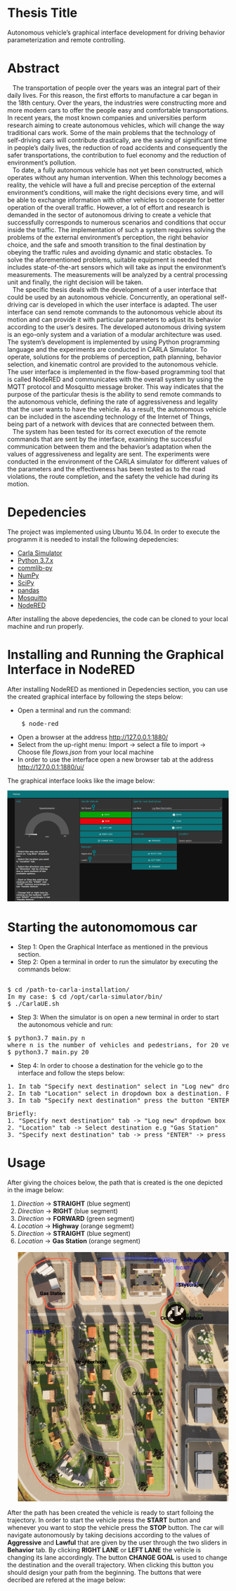 # Thesis Title
Autonomous vehicle’s graphical interface development for driving
behavior parameterization and remote controlling.

# Abstract
&nbsp;&nbsp;&nbsp;The transportation of people over the years was an integral part of their daily lives.
For this reason, the first efforts to manufacture a car began in the 18th century. Over the
years, the industries were constructing more and more modern cars to offer the people
easy and comfortable transportations. In recent years, the most known companies and
universities perform research aiming to create autonomous vehicles, which will change the
way traditional cars work. Some of the main problems that the technology of self-driving
cars will contribute drastically, are the saving of significant time in people’s daily lives, the
reduction of road accidents and consequently the safer transportations, the contribution
to fuel economy and the reduction of environment’s pollution.<br/>
&nbsp;&nbsp;&nbsp;To date, a fully autonomous vehicle has not yet been constructed, which operates
without any human intervention. When this technology becomes a reality, the vehicle
will have a full and precise perception of the external environment’s conditions, will
make the right decisions every time, and will be able to exchange information with
other vehicles to cooperate for better operation of the overall traffic. However, a lot
of effort and research is demanded in the sector of autonomous driving to create a vehicle
that successfully corresponds to numerous scenarios and conditions that occur inside
the traffic. The implementation of such a system requires solving the problems of the
external environment’s perception, the right behavior choice, and the safe and smooth
transition to the final destination by obeying the traffic rules and avoiding dynamic and
static obstacles. To solve the aforementioned problems, suitable equipment is needed that
includes state-of-the-art sensors which will take as input the environment’s measurements.
The measurements will be analyzed by a central processing unit and finally, the right
decision will be taken.<br/>
&nbsp;&nbsp;&nbsp;The specific thesis deals with the development of a user interface that could be used
by an autonomous vehicle. Concurrently, an operational self-driving car is developed in
which the user interface is adapted. The user interface can send remote commands to
the autonomous vehicle about its motion and can provide it with particular parameters
to adjust its behavior according to the user’s desires. The developed autonomous driving
system is an ego-only system and a variation of a modular architecture was used. The
system’s development is implemented by using Python programming language and the
experiments are conducted in CARLA Simulator. To operate, solutions for the problems
of perception, path planning, behavior selection, and kinematic control are provided to the
autonomous vehicle. The user interface is implemented in the flow-based programming
tool that is called NodeRED and communicates with the overall system by using the
MQTT protocol and Mosquitto message broker. This way indicates that the purpose of
the particular thesis is the ability to send remote commands to the autonomous vehicle,
defining the rate of aggressiveness and legality that the user wants to have the vehicle.
As a result, the autonomous vehicle can be included in the ascending technology of the
Internet of Things, being part of a network with devices that are connected between
them.<br/>
&nbsp;&nbsp;&nbsp;The system has been tested for its correct execution of the remote commands that
are sent by the interface, examining the successful communication between them and
the behavior’s adaptation when the values of aggressiveness and legality are sent. The
experiments were conducted in the environment of the CARLA simulator for different
values of the parameters and the effectiveness has been tested as to the road violations,
the route completion, and the safety the vehicle had during its motion.

# Depedencies
The project was implemented using Ubuntu 16.04. In order to execute the programm it is needed to install the following depedencies: </br>
* [Carla Simulator](https://carla.org/)
* [Python 3.7.x](https://www.python.org/downloads/release/python-370/)
* [commlib-py](https://github.com/robotics-4-all/commlib-py)
* [NumPy](https://numpy.org/)
* [SciPy](https://www.scipy.org/)
* [pandas](https://pandas.pydata.org/)
* [Mosquitto](https://mosquitto.org/download/)
* [NodeRED](https://nodered.org/docs/getting-started/local)
<p> After installing the above depedencies, the code can be cloned to your local machine and run properly. </p>

# Installing and Running the Graphical Interface in NodeRED

After installing NodeRED as mentioned in Depedencies section, you can use the created graphical interface by following the steps below:
* Open a terminal and run the command:
  <pre> $ node-red </pre>
* Open a browser at the address http://127.0.0.1:1880/ 
* Select from the up-right menu: Import -> select a file to import -> Choose file *flows.json* from your local machine 
* In order to use the interface open a new browser tab at the address http://127.0.0.1:1880/ui/ 

<p>The graphical interface looks like the image below:</p>

![alt text](https://github.com/stefanosPap/autonomous-vehicle/blob/master/images/interface.png)

# Starting the autonomomous car
* Step 1: Open the Graphical Interface as mentioned in the previous section.
* Step 2: Open a terminal in order to run the simulator by executing the commands below:
<pre> 
$ cd /path-to-carla-installation/ 
In my case: $ cd /opt/carla-simulator/bin/ 
$ ./CarlaUE.sh
</pre> 
* Step 3: When the simulator is on open a new terminal in order to start the autonomous vehicle and run:
<pre>
$ python3.7 main.py n
where n is the number of vehicles and pedestrians, for 20 vehicles and 20 pedestrians run:
$ python3.7 main.py 20
</pre>
* Step 4: In order to choose a destination for the vehicle go to the interface and follow the steps below:
<pre>
1. In tab "Specify next destination" select in "Log new" dropdown box the option "Location".
2. In tab "Location" select in dropdown box a destination. For navigating to the "Gas Station" select the option "Gas Station".
3. In tab "Specify next destination" press the button "ENTER" to log the destination and then press the button "DONE" to complete the procedure and create the optimal path to the destination.
</pre>
<pre>
Briefly:
1. "Specify next destination" tab -> "Log new" dropdown box -> Select "Location"
2. "Location" tab -> Select destination e.g "Gas Station"
3. "Specify next destination" tab -> press "ENTER" -> press "DONE"
</pre>

# Usage
After giving the choices below, the path that is created is the one depicted in the image below:
1. *Direction* -> **STRAIGHT** (blue segment)
2. *Direction* -> **RIGHT** (blue segment)
3. *Direction* -> **FORWARD** (green segment)
4. *Location* -> **Highway** (orange segmemt)
5. *Direction* -> **STRAIGHT** (blue segment)
6. *Location* -> **Gas Station** (orange segment)
\
\
![alt text](https://github.com/stefanosPap/autonomous-vehicle/blob/master/images/trajectory.png)

After the path has been created the vehicle is ready to start folloing the trajectory. In order to start the vehicle press the **START** button and whenever you want  to stop the vehicle press the **STOP** button. The car will navigate autonomously by taking decisions according to the values of **Aggressive** and **Lawful** that are given by the user through the two sliders in **Behavior** tab. By clicking **RIGHT LANE** or **LEFT LANE** the vehicle is changing its lane accordingly. The button **CHANGE GOAL** is used to change the destination and the overall trajectory. When clicking this button you should design your path from the beginning. The buttons that were decribed are refered at the image below: 
